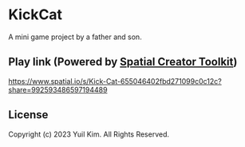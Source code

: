 # KickCat
A mini game project by a father and son.

## Play link (Powered by [Spatial Creator Toolkit](https://www.spatial.io/toolkit))
https://www.spatial.io/s/Kick-Cat-655046402fbd271099c0c12c?share=992593486597194489

## License
Copyright (c) 2023 Yuil Kim. All Rights Reserved.
